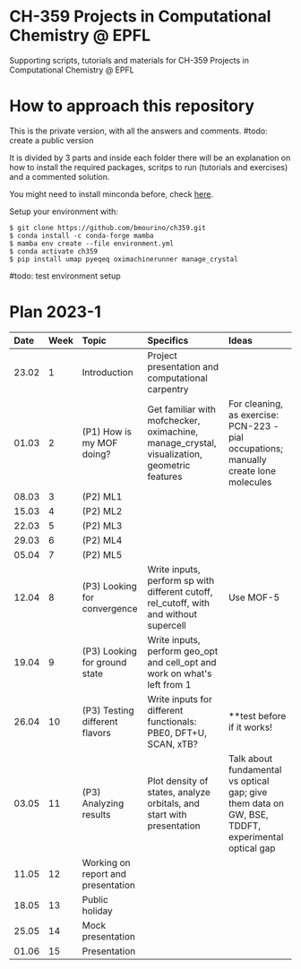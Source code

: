 # CH-359 Projects in Computational Chemistry @ EPFL

Supporting scripts, tutorials and materials for CH-359 Projects in Computational Chemistry @ EPFL

# How to approach this repository

This is the private version, with all the answers and comments. #todo: create a public version

It is divided by 3 parts  and inside each folder there will be an explanation on how to install the required packages, scritps to run (tutorials and exercises) and a commented solution.

You might need to install minconda before, check [here](https://docs.conda.io/projects/conda/en/latest/user-guide/install/).

Setup your environment with:

    $ git clone https://github.com/bmourino/ch359.git
    $ conda install -c conda-forge mamba
    $ mamba env create --file environment.yml
    $ conda activate ch359
    $ pip install umap pyeqeq oximachinerunner manage_crystal


#todo: test environment setup

# Plan 2023-1

| Date  | Week  | Topic                    | Specifics     | Ideas          |
| :---  | :---  | :---                     | :---          | :---           |   
| 23.02  | 1     | Introduction             | Project presentation and computational carpentry         |           |     
| 01.03  | 2     | (P1) How is my MOF doing?     | Get familiar with mofchecker, oximachine, manage_crystal, visualization, geometric features    | For cleaning, as exercise: PCN-223 - pial occupations; manually create lone molecules               |
| 08.03  | 3     | (P2) ML1             |         |           |    
| 15.03  | 4     | (P2) ML2             |         |           |    
| 22.03  | 5     | (P2) ML3             |         |           |    
| 29.03  | 6     | (P2) ML4             |         |           |    
| 05.04  | 7     | (P2) ML5             |         |           |    
| 12.04  | 8     | (P3) Looking for convergence  | Write inputs, perform sp with different cutoff, rel_cutoff, with and without supercell      | Use MOF-5               |
| 19.04  | 9	 | (P3) Looking for ground state | Write inputs, perform geo_opt and cell_opt and work on what's left from 1 |	|
| 26.04  | 10 	 | (P3) Testing different flavors| Write inputs for different functionals: PBE0, DFT+U, SCAN, xTB?	| **test before if it works! |
| 03.05  | 11    | (P3) Analyzing results	       | Plot density of states, analyze orbitals, and start with presentation	| Talk about fundamental vs optical gap; give them data on GW, BSE, TDDFT, experimental optical gap |
| 11.05  | 12    | Working on report and presentation	       |  |  |
| 18.05  | 13    | Public holiday	       |  |  |
| 25.05  | 14    | Mock presentation	       |  |  |
| 01.06  | 15    | Presentation	       |  |  |